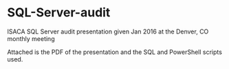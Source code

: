 # SQL-Server-audit
ISACA SQL Server audit presentation given Jan 2016 at the Denver, CO monthly meeting

Attached is the PDF of the presentation and the SQL and PowerShell scripts used.
